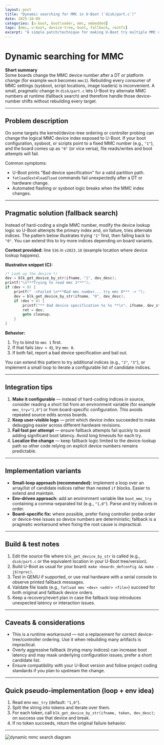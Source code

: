 ```yaml
---
layout: post
title: "Dynamic searching for MMC in U-Boot (`disk/part.c`)"
date: 2025-10-09
categories: [u-boot, bootloader, mmc, embedded]
tags: [mmc, u-boot, device-tree, boot, fallback, rootfs]
excerpt: "A simple patch/technique for making U-Boot try multiple MMC device numbers (e.g., mmc1 -> mmc0) dynamically so you don't need to rebuild targets when device numbers shift."
---
```


# Dynamic searching for MMC

**Short summary**  
Some boards change the MMC device number after a DT or platform change (for example `mmc0` becomes `mmc1`). Rebuilding every consumer of MMC settings (sysboot, script locations, image loaders) is inconvenient. A small, pragmatic change in `disk/part.c` lets U-Boot try alternate MMC numbers at runtime (fallback search) and therefore handle those device-number shifts without rebuilding every target.

---

## Problem description
On some targets the kernel/device-tree ordering or controller probing can change the logical MMC device index exposed to U-Boot. If your boot configuration, sysboot, or scripts point to a fixed MMC number (e.g., `"1"`), and the board comes up as `"0"` (or vice versa), file reads/writes and boot attempts will fail.

Common symptoms:
- U-Boot prints "Bad device specification" for a valid partition path.
- `fatload`/`ext4load`/`load` commands fail unexpectedly after a DT or hardware change.
- Automated flashing or sysboot logic breaks when the MMC index changes.

---

## Pragmatic solution (fallback search)
Instead of hard-coding a single MMC number, modify the device lookup logic so U-Boot attempts the primary index and, on failure, tries alternate indices. The pattern below illustrates trying `"1"` first, then falling back to `"0"`. You can extend this to try more indices depending on board variants.

**Context provided:** line `536` in `v2023.10` (example location where device lookup happens).

**Illustrative snippet (C):**
```c
/* Look up the device */
dev = blk_get_device_by_str(ifname, "1", dev_desc);
printf("\n***Trying to read mmc 1***");
if (dev < 0) {
    printf(" ->Failed \n***Bad mmc number... try mmc 0*** -> ");
    dev = blk_get_device_by_str(ifname, "0", dev_desc);
    if (dev < 0) {
        printf("** Bad device specification %s %s **\n", ifname, dev_str);
        ret = dev;
        goto cleanup;
    }
}
```
**Behavior:**  
1. Try to bind to `mmc 1` first.  
2. If that fails (`dev < 0`), try `mmc 0`.  
3. If both fail, report a bad device specification and bail out.

You can extend this pattern to try additional indices (e.g., `"2"`, `"3"`), or implement a small loop to iterate a configurable list of candidate indices.

---

## Integration tips
1. **Make it configurable** — instead of hard-coding indices in source, consider reading a short list from an environment variable (for example `mmc_try="1,0"`) or from board-specific configuration. This avoids repeated source edits across boards.  
2. **Keep user-visible logs** — print which device index succeeded to make debugging easier across different hardware revisions.  
3. **Fail fast per attempt** — ensure fallback attempts fail quickly to avoid adding significant boot latency. Avoid long timeouts for each try.  
4. **Localize the change** — keep fallback logic limited to the device-lookup path so other code relying on explicit device numbers remains predictable.

---

## Implementation variants
- **Small-loop approach (recommended):** implement a loop over an array/list of candidate indices rather than nested `if` blocks. Easier to extend and maintain.  
- **Env-driven approach:** add an environment variable like `boot_mmc_try` containing a comma-separated list (e.g., `"1,0"`). Parse and try indices in order.  
- **Board-specific fix:** where possible, prefer fixing controller probe order or device-tree issues so device numbers are deterministic; fallback is a pragmatic workaround when fixing the root cause is impractical.

---

## Build & test notes
1. Edit the source file where `blk_get_device_by_str` is called (e.g., `disk/part.c` or the equivalent location in your U-Boot tree/version).  
2. Build U-Boot as usual for your board: `make <board>_defconfig && make -j$(nproc)`.  
3. Test in QEMU if supported, or use real hardware with a serial console to observe printed fallback messages.  
4. Validate file loads (e.g., `fatload mmc <dev> <addr> <file>`) succeed for both original and fallback device orders.  
5. Keep a recovery/revert plan in case the fallback loop introduces unexpected latency or interaction issues.

---

## Caveats & considerations
- This is a runtime workaround — not a replacement for correct device-tree/controller ordering. Use it when rebuilding many artifacts is impractical.  
- Overly aggressive fallback (trying many indices) can increase boot latency and may mask underlying configuration issues; prefer a short candidate list.  
- Ensure compatibility with your U-Boot version and follow project coding standards if you plan to upstream the change.

---

## Quick pseudo-implementation (loop + env idea)
1. Read env `mmc_try` (default: `"1,0"`).  
2. Split the string into tokens and iterate over them.  
3. For each token, call `blk_get_device_by_str(ifname, token, dev_desc)`; on success use that device and break.  
4. If no token succeeds, return the original failure behavior.

---

<!-- Image placeholder: the image must be the last element. Replace the path below with your image path. -->
![dynamic mmc search diagram](/path/to/your/image.png)

